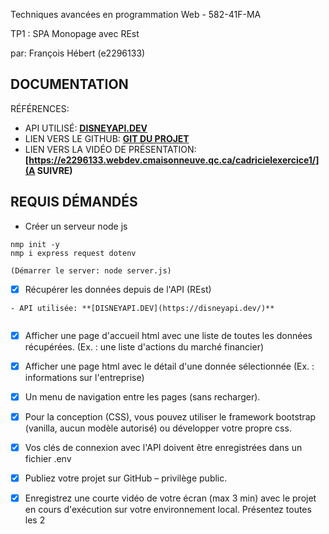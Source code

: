Techniques avancées en programmation Web  - 582-41F-MA  

TP1 : SPA Monopage avec REst  

par:  François Hébert (e2296133) 

## DOCUMENTATION

RÉFÉRENCES:

- API UTILISÉ: **[DISNEYAPI.DEV](https://disneyapi.dev/)** 
- LIEN VERS LE GITHUB: **[GIT DU PROJET](https://github.com/fhmaisonneuve/s4WebAvance_web_TP1_nodeDisney)**
- LIEN VERS LA VIDÉO DE PRÉSENTATION: **[https://e2296133.webdev.cmaisonneuve.qc.ca/cadricielexercice1/](A SUIVRE)** 
   

## REQUIS DÉMANDÉS

- Créer un serveur node js

```
nmp init -y
nmp i express request dotenv

(Démarrer le server: node server.js)

```
  
- [x] Récupérer les données depuis de l'API (REst)

```
- API utilisée: **[DISNEYAPI.DEV](https://disneyapi.dev/)** 


```


- [x] Afficher une page d'accueil html avec une liste de toutes les données
récupérées. (Ex. : une liste d'actions du marché financier)

- [x] Afficher une page html avec le détail d'une donnée sélectionnée (Ex. :
informations sur l'entreprise)

- [x] Un menu de navigation entre les pages (sans recharger).

- [x] Pour la conception (CSS), vous pouvez utiliser le framework bootstrap (vanilla, aucun modèle autorisé) ou développer votre propre css.


- [x] Vos clés de connexion avec l'API doivent être enregistrées dans un fichier
.env

- [x] Publiez votre projet sur GitHub – privilège public.

- [x] Enregistrez une courte vidéo de votre écran (max 3 min) avec le projet en
cours d'exécution sur votre environnement local. Présentez toutes les 2
  




